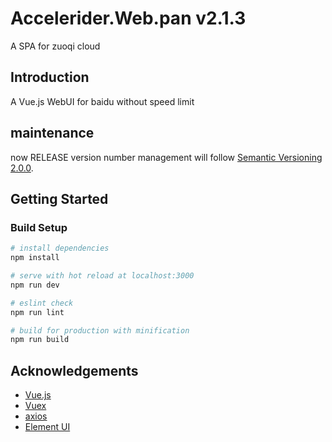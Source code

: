 # Accelerider.Web.pan v2.1.3

A SPA for zuoqi cloud

## Introduction
A Vue.js WebUI for baidu without speed limit

## maintenance
now RELEASE version number management will follow [Semantic Versioning 2.0.0](http://semver.org/).

## Getting Started

### Build Setup

``` bash
# install dependencies
npm install

# serve with hot reload at localhost:3000
npm run dev

# eslint check
npm run lint

# build for production with minification
npm run build
```
## Acknowledgements

* [Vue.js](https://github.com/vuejs/vue)
* [Vuex](https://github.com/vuejs/vuex)
* [axios](https://github.com/axios/axios)
* [Element UI](https://github.com/ElemeFE/element)

